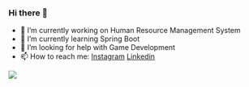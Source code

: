 ### Hi there 👋



- 🔭 I’m currently working on Human Resource Management System
- 🌱 I’m currently learning Spring Boot
- 🤔 I’m looking for help with Game Development
- 📫 How to reach me: [Instagram](https://www.instagram.com/geminusf/) [Linkedin](https://www.linkedin.com/in/farah-feyzullayev/)
<img src = "https://github-readme-stats.vercel.app/api?username=GeminusF&&theme=vision-friendly-dark&show_icons=true">
